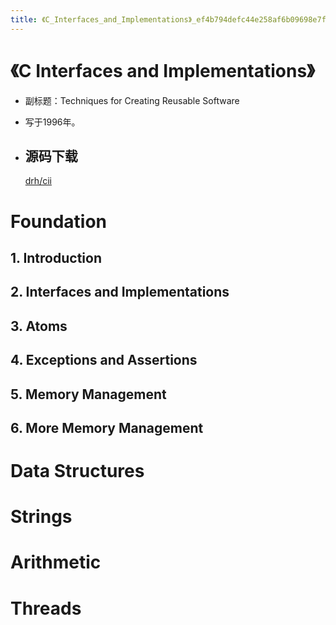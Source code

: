 ```yaml
---
title: 《C_Interfaces_and_Implementations》_ef4b794defc44e258af6b09698e7f6ed
---
```


# 《C Interfaces and Implementations》

- 副标题：Techniques for Creating Reusable Software
- 写于1996年。
- 源码下载
    - 
    
    [drh/cii](https://github.com/drh/cii)
    

# Foundation

## 1. Introduction

## 2. Interfaces and Implementations

## 3. Atoms

## 4. Exceptions and Assertions

## 5. Memory Management

## 6. More Memory Management

# Data Structures

# Strings

# Arithmetic

# Threads